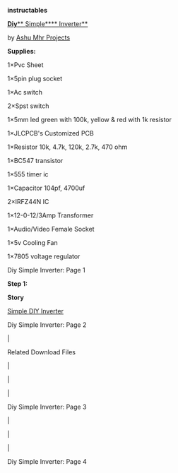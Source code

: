 ﻿

**instructables**

[**Diy**](http://www.instructables.com/Diy-Simple-Inverter/)[** ](http://www.instructables.com/Diy-Simple-Inverter/)[Simple**](http://www.instructables.com/Diy-Simple-Inverter/)[** ](http://www.instructables.com/Diy-Simple-Inverter/)[Inverter**](http://www.instructables.com/Diy-Simple-Inverter/)

by [Ashu](http://www.instructables.com/member/Ashu+Mhr+Projects/)[ ](http://www.instructables.com/member/Ashu+Mhr+Projects/)[Mhr](http://www.instructables.com/member/Ashu+Mhr+Projects/)[ ](http://www.instructables.com/member/Ashu+Mhr+Projects/)[Projects](http://www.instructables.com/member/Ashu+Mhr+Projects/)

**Supplies:**

1×Pvc Sheet

1×5pin plug socket

1×Ac switch

2×Spst switch

1×5mm led green with 100k, yellow & red with 1k resistor

1×JLCPCB's Customized PCB

1×Resistor 10k, 4.7k, 120k, 2.7k, 470 ohm

1×BC547 transistor

1×555 timer ic

1×Capacitor 104pf, 4700uf

2×IRFZ44N IC

1×12-0-12/3Amp Transformer

1×Audio/Video Female Socket

1×5v Cooling Fan

1×7805 voltage regulator

Diy Simple Inverter: Page 1





**Step 1:**

**Story**

[Simple](https://www.youtube.com/watch?v=Dc1fCUNJ3mI)[ ](https://www.youtube.com/watch?v=Dc1fCUNJ3mI)[DIY](https://www.youtube.com/watch?v=Dc1fCUNJ3mI)[ ](https://www.youtube.com/watch?v=Dc1fCUNJ3mI)[Inverter](https://www.youtube.com/watch?v=Dc1fCUNJ3mI)

Diy Simple Inverter: Page 2





|

Related Download Files

|

|

|

Diy Simple Inverter: Page 3





|

|

|

Diy Simple Inverter: Page 4


